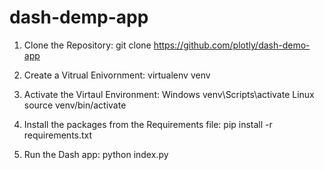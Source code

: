 # dash-demp-app
1) Clone the Repository: git clone https://github.com/plotly/dash-demo-app
2) Create a Vitrual Enivornment: virtualenv venv
3) Activate the Virtaul Environment: 
Windows
venv\Scripts\activate
Linux
source venv/bin/activate

4) Install the packages from the Requirements file: pip install -r requirements.txt

5) Run the Dash app: python index.py
